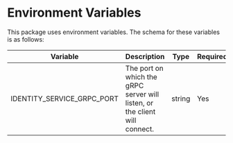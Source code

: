 # Environment Variables

This package uses environment variables. The schema for these variables is as follows:

| Variable | Description | Type | Required |
| --- | --- | --- | --- |
| IDENTITY_SERVICE_GRPC_PORT | The port on which the gRPC server will listen, or the client will connect. | string | Yes |

